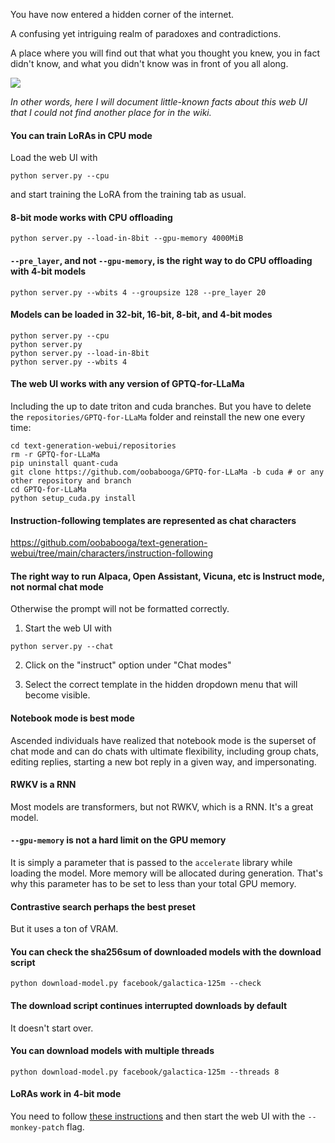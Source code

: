 You have now entered a hidden corner of the internet.

A confusing yet intriguing realm of paradoxes and contradictions.

A place where you will find out that what you thought you knew, you in fact didn't know, and what you didn't know was in front of you all along.

![](https://i.pinimg.com/originals/6e/e2/7b/6ee27bad351d3aca470d80f1033ba9c6.jpg)

*In other words, here I will document little-known facts about this web UI that I could not find another place for in the wiki.*

#### You can train LoRAs in CPU mode

Load the web UI with

```
python server.py --cpu
```

and start training the LoRA from the training tab as usual.

#### 8-bit mode works with CPU offloading

```
python server.py --load-in-8bit --gpu-memory 4000MiB
```

#### `--pre_layer`, and not `--gpu-memory`, is the right way to do CPU offloading with 4-bit models

```
python server.py --wbits 4 --groupsize 128 --pre_layer 20
```

#### Models can be loaded in 32-bit, 16-bit, 8-bit, and 4-bit modes

```
python server.py --cpu
python server.py
python server.py --load-in-8bit
python server.py --wbits 4
```

#### The web UI works with any version of GPTQ-for-LLaMa

Including the up to date triton and cuda branches. But you have to delete the `repositories/GPTQ-for-LLaMa` folder and reinstall the new one every time:

```
cd text-generation-webui/repositories
rm -r GPTQ-for-LLaMa
pip uninstall quant-cuda
git clone https://github.com/oobabooga/GPTQ-for-LLaMa -b cuda # or any other repository and branch
cd GPTQ-for-LLaMa
python setup_cuda.py install
```

#### Instruction-following templates are represented as chat characters

https://github.com/oobabooga/text-generation-webui/tree/main/characters/instruction-following

#### The right way to run Alpaca, Open Assistant, Vicuna, etc is Instruct mode, not normal chat mode

Otherwise the prompt will not be formatted correctly.

1. Start the web UI with

```
python server.py --chat
```

2. Click on the "instruct" option under "Chat modes"

3. Select the correct template in the hidden dropdown menu that will become visible.

#### Notebook mode is best mode

Ascended individuals have realized that notebook mode is the superset of chat mode and can do chats with ultimate flexibility, including group chats, editing replies, starting a new bot reply in a given way, and impersonating.

#### RWKV is a RNN

Most models are transformers, but not RWKV, which is a RNN. It's a great model.

#### `--gpu-memory` is not a hard limit on the GPU memory

It is simply a parameter that is passed to the `accelerate` library while loading the model. More memory will be allocated during generation. That's why this parameter has to be set to less than your total GPU memory.

#### Contrastive search perhaps the best preset

But it uses a ton of VRAM.

#### You can check the sha256sum of downloaded models with the download script

```
python download-model.py facebook/galactica-125m --check
```

#### The download script continues interrupted downloads by default

It doesn't start over.

#### You can download models with multiple threads

```
python download-model.py facebook/galactica-125m --threads 8
```

#### LoRAs work in 4-bit mode

You need to follow [these instructions](GPTQ-models-(4-bit-mode).md#using-loras-in-4-bit-mode) and then start the web UI with the `--monkey-patch` flag.

